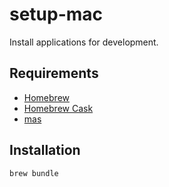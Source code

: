 # setup-mac

Install applications for development.

## Requirements

- [Homebrew](https://github.com/Homebrew/brew)
- [Homebrew Cask](https://github.com/Homebrew/homebrew-cask)
- [mas](https://github.com/mas-cli/mas)

## Installation

```
brew bundle
```